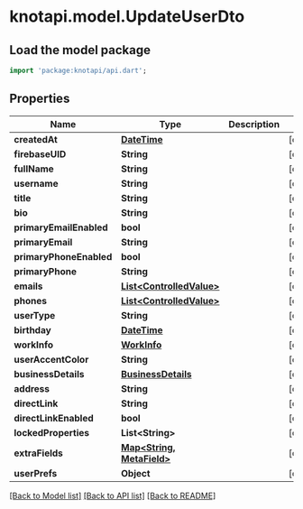 # knotapi.model.UpdateUserDto

## Load the model package
```dart
import 'package:knotapi/api.dart';
```

## Properties
Name | Type | Description | Notes
------------ | ------------- | ------------- | -------------
**createdAt** | [**DateTime**](DateTime.md) |  | [optional] 
**firebaseUID** | **String** |  | [optional] 
**fullName** | **String** |  | [optional] 
**username** | **String** |  | [optional] 
**title** | **String** |  | [optional] 
**bio** | **String** |  | [optional] 
**primaryEmailEnabled** | **bool** |  | [optional] 
**primaryEmail** | **String** |  | [optional] 
**primaryPhoneEnabled** | **bool** |  | [optional] 
**primaryPhone** | **String** |  | [optional] 
**emails** | [**List&lt;ControlledValue&gt;**](ControlledValue.md) |  | [optional] 
**phones** | [**List&lt;ControlledValue&gt;**](ControlledValue.md) |  | [optional] 
**userType** | **String** |  | [optional] 
**birthday** | [**DateTime**](DateTime.md) |  | [optional] 
**workInfo** | [**WorkInfo**](WorkInfo.md) |  | [optional] 
**userAccentColor** | **String** |  | [optional] 
**businessDetails** | [**BusinessDetails**](BusinessDetails.md) |  | [optional] 
**address** | **String** |  | [optional] 
**directLink** | **String** |  | [optional] 
**directLinkEnabled** | **bool** |  | [optional] 
**lockedProperties** | **List&lt;String&gt;** |  | [optional] 
**extraFields** | [**Map&lt;String, MetaField&gt;**](MetaField.md) |  | [optional] 
**userPrefs** | **Object** |  | [optional] 

[[Back to Model list]](../README.md#documentation-for-models) [[Back to API list]](../README.md#documentation-for-api-endpoints) [[Back to README]](../README.md)


